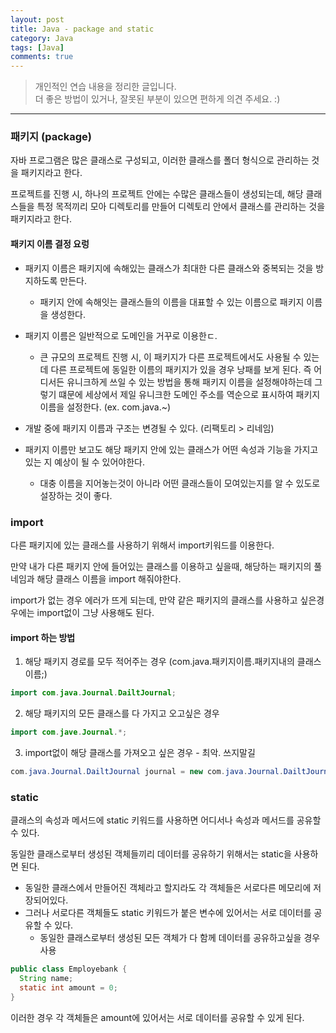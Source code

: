 ```yaml
---
layout: post
title: Java - package and static
category: Java
tags: [Java]
comments: true
---
```


> 개인적인 연습 내용을 정리한 글입니다.      
> 더 좋은 방법이 있거나, 잘못된 부분이 있으면 편하게 의견 주세요. :)

<hr>

### 패키지 (package)

자바 프로그램은 많은 클래스로 구성되고, 이러한 클래스를 폴더 형식으로 관리하는 것을 패키지라고 한다.

프로젝트를 진행 시, 하나의 프로젝트 안에는 수많은 클래스들이 생성되는데, 해당 클래스들을 특정 목적끼리 모아 디렉토리를 만들어 디렉토리 안에서 클래스를 관리하는 것을 패키지라고 한다.

#### 패키지 이름 결정 요렁

- 패키지 이름은 패키지에 속해있는 클래스가 최대한 다른 클래스와 중복되는 것을 방지하도록 만든다.
  - 패키지 안에 속해잇는 클래스들의 이름을 대표할 수 있는 이름으로 패키지 이름을 생성한다.

- 패키지 이름은 일반적으로 도메인을 거꾸로 이용한ㄷ.
  - 큰 규모의 프로젝트 진행 시, 이 패키지가 다른 프로젝트에서도 사용될 수 있는데 다른 프로젝트에 동일한 이름의 패키지가 있을 경우 낭패를 보게 된다. 즉 어디서든 유니크하게 쓰일 수 있는 방법을 통해 패키지 이름을 설정해야하는데 그렇기 떄문에 세상에서 제일 유니크한 도메인 주소를 역순으로 표시하여 패키지 이름을 설정한다. (ex. com.java.~)

- 개발 중에 패키지 이름과 구조는 변경될 수 있다. (리팩토리 > 리네임)

- 패키지 이름만 보고도 해당 패키지 안에 있는 클래스가 어떤 속성과 기능을 가지고 있는 지 예상이 될 수 있어야한다.
  - 대충 이름을 지어놓는것이 아니라 어떤 클래스들이 모여있는지를 알 수 있도로 설장하는 것이 좋다.

### import

다른 패키지에 있는 클래스를 사용하기 위해서 import키워드를 이용한다.

만약 내가 다른 패키지 안에 들어있는 클래스를 이용하고 싶을때, 해당하는 패키지의 풀네임과 해당 클래스 이름을 import 해줘야한다.

import가 없는 경우 에러가 뜨게 되는데, 만약 같은 패키지의 클래스를 사용하고 싶은경우에는 import없이 그냥 사용해도 된다.

#### import 하는 방법

1) 해당 패키지 경로를 모두 적어주는 경우 (com.java.패키지이름.패키지내의 클래스 이름;)

```java
import com.java.Journal.DailtJournal;
```

2) 해당 패키지의 모든 클래스를 다 가지고 오고싶은 경우

```java
import com.jave.Journal.*;
```

3) import없이 해당 클래스를 가져오고 싶은 경우 - 최악. 쓰지말길

```java
com.java.Journal.DailtJournal journal = new com.java.Journal.DailtJournal();
```

### static

클래스의 속성과 메서드에 static 키워드를 사용하면 어디서나 속성과 메서드를 공유할 수 있다.

동일한 클래스로부터 생성된 객체들끼리 데이터를 공유하기 위해서는 static을 사용하면 된다.

- 동일한 클래스에서 만들어진 객체라고 할지라도 각 객체들은 서로다른 메모리에 저장되어있다.
- 그러나 서로다른 객체들도 static 키워드가 붙은 변수에 있어서는 서로 데이터를 공유할 수 있다.
  - 동일한 클래스로부터 생성된 모든 객체가 다 함께 데이터를 공유하고싶을 경우 사용

```java
public class Employebank {
  String name;
  static int amount = 0;
}
```

이러한 경우 각 객체들은 amount에 있어서는 서로 데이터를 공유할 수 있게 된다.
